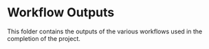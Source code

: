 # Workflow Outputs

This folder contains the outputs of the various workflows used in the completion of the project.
